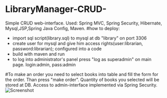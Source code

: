 # LibraryManager-CRUD-
Simple CRUD web-interface.
Used:
Spring MVC, Spring Security, Hibernate, Mysql,JSP,Spring Java Config, Maven.
#how to deploy:
- import sql script(library.sql) to mysql at db "library" on port 3306
- create user for mysql and give him access rights(user:librarian, password:librarian); configured into a code
- build with maven and run
- to log into administrator's panel press "log as superadmin" on main page. login:admin, pass:admin

#To make an order you need to select books into table and fill the form for the order. Than press "make order". Quantity of books you selected will be stored at DB.
Access to admin-interface implemented via Spring Security.
![Screenshot](http://i.piccy.info/i9/6a41794af09271fdad00f574cf04ee7e/1499164732/139765/1159415/Snymok_ekrana_ot_2017_07_04_13_38_27.png)
